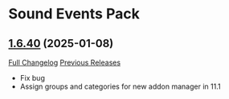 # <DBM Media> Sound Events Pack

## [1.6.40](https://github.com/DeadlyBossMods/DBM-SoundEventsPack/tree/1.6.40) (2025-01-08)
[Full Changelog](https://github.com/DeadlyBossMods/DBM-SoundEventsPack/compare/1.6.39...1.6.40) [Previous Releases](https://github.com/DeadlyBossMods/DBM-SoundEventsPack/releases)

- Fix bug  
- Assign groups and categories for new addon manager in 11.1  
